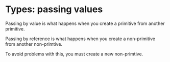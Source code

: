 # Types: passing values

Passing by value is what happens when you create a primitive from another primitive.

Passing by reference is what happens when you create a non-primitive from another non-primtive.

To avoid problems with this, you must create a new non-primtive.